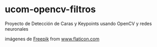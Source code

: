 # ucom-opencv-filtros
Proyecto de Detección de Caras y Keypoints usando OpenCV y redes neuronales


imágenes de <a href="https://www.flaticon.com/authors/freepik" title="Freepik">Freepik</a> from <a href="https://www.flaticon.com/" title="Flaticon"> www.flaticon.com</a>